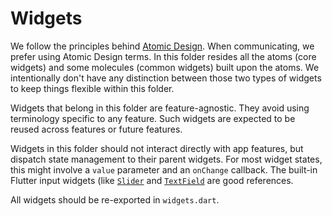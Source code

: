 # Widgets

We follow the principles behind [Atomic Design](https://atomicdesign.bradfrost.com/chapter-2/). When communicating, we prefer using Atomic Design terms. In this folder resides all the atoms (core widgets) and some molecules (common widgets) built upon the atoms. We intentionally don't have any distinction between those two types of widgets to keep things flexible within this folder.

Widgets that belong in this folder are feature-agnostic. They avoid using terminology specific to any feature. Such widgets are expected to be reused across features or future features.

Widgets in this folder should not interact directly with app features, but dispatch state management to their parent widgets. For most widget states, this might involve a `value` parameter and an `onChange` callback. The built-in Flutter input widgets (like [`Slider`](https://api.flutter.dev/flutter/material/Slider/onChanged.html) and [`TextField`](https://api.flutter.dev/flutter/material/TextField-class.html) are good references.

All widgets should be re-exported in `widgets.dart`.

<!-- vim: set conceallevel=2 et ts=2 sw=2: -->
